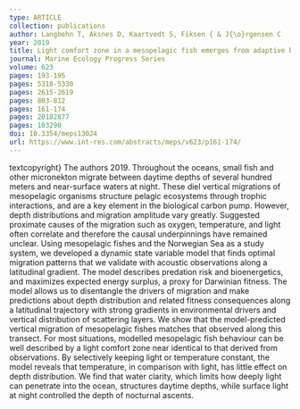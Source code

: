 ```yaml
---
type: ARTICLE
collection: publications
author: Langbehn T, Aksnes D, Kaartvedt S, Fiksen { & J{\o}rgensen C
year: 2019
title: Light comfort zone in a mesopelagic fish emerges from adaptive behaviour along a latitudinal gradient
journal: Marine Ecology Progress Series
volume: 623
pages: 193-195
pages: 5318-5330
pages: 2615-2619
pages: 803-812
pages: 161-174
pages: 20182877
pages: 103290
doi: 10.3354/meps13024
url: https://www.int-res.com/abstracts/meps/v623/p161-174/
---
```

textcopyright} The authors 2019. Throughout the oceans, small fish and other micronekton migrate between daytime depths of several hundred meters and near-surface waters at night. These diel vertical migrations of mesopelagic organisms structure pelagic ecosystems through trophic interactions, and are a key element in the biological carbon pump. However, depth distributions and migration amplitude vary greatly. Suggested proximate causes of the migration such as oxygen, temperature, and light often correlate and therefore the causal underpinnings have remained unclear. Using mesopelagic fishes and the Norwegian Sea as a study system, we developed a dynamic state variable model that finds optimal migration patterns that we validate with acoustic observations along a latitudinal gradient. The model describes predation risk and bioenergetics, and maximizes expected energy surplus, a proxy for Darwinian fitness. The model allows us to disentangle the drivers of migration and make predictions about depth distribution and related fitness consequences along a latitudinal trajectory with strong gradients in environmental drivers and vertical distribution of scattering layers. We show that the model-predicted vertical migration of mesopelagic fishes matches that observed along this transect. For most situations, modelled mesopelagic fish behaviour can be well described by a light comfort zone near identical to that derived from observations. By selectively keeping light or temperature constant, the model reveals that temperature, in comparison with light, has little effect on depth distribution. We find that water clarity, which limits how deeply light can penetrate into the ocean, structures daytime depths, while surface light at night controlled the depth of nocturnal ascents.
